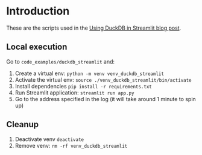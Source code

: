 # Introduction

These are the scripts used in the [Using DuckDB in Streamlit blog post](https://duckdb.org/2025/03/28/using-duckdb-in-streamlit.html).

## Local execution
Go to `code_examples/duckdb_streamlit` and:
1. Create a virtual env: `python -m venv venv_duckdb_streamlit`
2. Activate the virtual env: `source ./venv_duckdb_streamlit/bin/activate`
3. Install dependencies `pip install -r requirements.txt`
4. Run Streamlit application: `streamlit run app.py` 
5. Go to the address specified in the log (it will take around 1 minute to spin up)

## Cleanup

1. Deactivate venv `deactivate`
2. Remove venv: `rm -rf venv_duckdb_streamlit`

